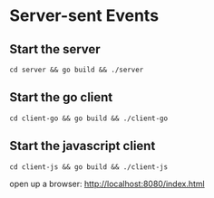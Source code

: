 # Server-sent Events

## Start the server

`cd server && go build && ./server`

## Start the go client

`cd client-go && go build && ./client-go`

## Start the javascript client

`cd client-js && go build && ./client-js`

open up a browser: [http://localhost:8080/index.html](http://localhost:8080/index.html)
